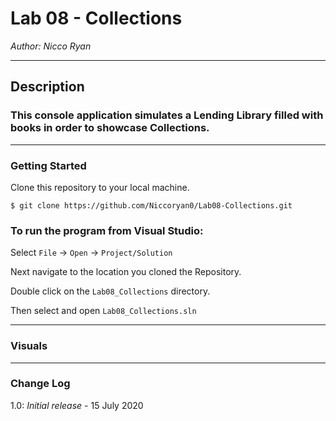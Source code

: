 # Lab 08 - Collections
*Author: Nicco Ryan*

----

## Description
### This console application simulates a Lending Library filled with books in order to showcase Collections.
---

### Getting Started
Clone this repository to your local machine.

```
$ git clone https://github.com/Niccoryan0/Lab08-Collections.git
```

### To run the program from Visual Studio:
Select ```File``` -> ```Open``` -> ```Project/Solution```

Next navigate to the location you cloned the Repository.

Double click on the ```Lab08_Collections``` directory.

Then select and open ```Lab08_Collections.sln```

---

### Visuals


---

### Change Log
1.0: *Initial release* - 15 July 2020